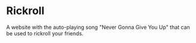 # Rickroll
A website with the auto-playing song "Never Gonna Give You Up" that can be used to rickroll your friends.
